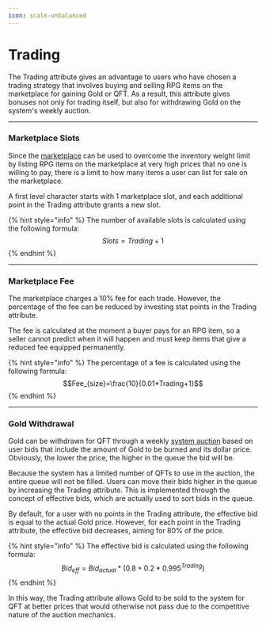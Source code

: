 ```yaml
---
icon: scale-unbalanced
---
```


# Trading

The Trading attribute gives an advantage to users who have chosen a trading strategy that involves buying and selling RPG items on the marketplace for gaining Gold or QFT. As a result, this attribute gives bonuses not only for trading itself, but also for withdrawing Gold on the system's weekly auction.

***

### Marketplace Slots

Since the [marketplace](../../../infrastructure/marketplace.md) can be used to overcome the inventory weight limit by listing RPG items on the marketplace at very high prices that no one is willing to pay, there is a limit to how many items a user can list for sale on the marketplace.

A first level character starts with 1 marketplace slot, and each additional point in the Trading attribute grants a new slot.

{% hint style="info" %}
The number of available slots is calculated using the following formula:\
$$Slots=Trading+1$$
{% endhint %}

***

### Marketplace Fee

The marketplace charges a 10% fee for each trade. However, the percentage of the fee can be reduced by investing stat points in the Trading attribute.

The fee is calculated at the moment a buyer pays for an RPG item, so a seller cannot predict when it will happen and must keep items that give a reduced fee equipped permanently.

{% hint style="info" %}
The percentage of a fee is calculated using the following formula: \
$$Fee_{size}=\frac{10}{0.01*Trading+1}$$
{% endhint %}

***

### Gold Withdrawal

Gold can be withdrawn for QFT through a weekly [system auction](<../../../infrastructure/gold withdrawals.md>) based on user bids that include the amount of Gold to be burned and its dollar price. Obviously, the lower the price, the higher in the queue the bid will be.

Because the system has a limited number of QFTs to use in the auction, the entire queue will not be filled. Users can move their bids higher in the queue by increasing the Trading attribute. This is implemented through the concept of effective bids, which are actually used to sort bids in the queue.

By default, for a user with no points in the Trading attribute, the effective bid is equal to the actual Gold price. However, for each point in the Trading attribute, the effective bid decreases, aiming for 80% of the price.

{% hint style="info" %}
The effective bid is calculated using the following formula: \
$$Bid_{eff}=Bid_{actual}*(0.8+0.2*0.995^{Trading})$$
{% endhint %}

In this way, the Trading attribute allows Gold to be sold to the system for QFT at better prices that would otherwise not pass due to the competitive nature of the auction mechanics.
